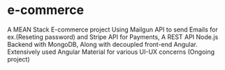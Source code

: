 # e-commerce
A MEAN Stack E-commerce project Using Mailgun API to send Emails for ex.(Reseting password) and Stripe API for Payments, A REST API Node.js Backend with MongoDB, Along with decoupled front-end Angular. Extensively used Angular Material for various UI-UX concerns (Ongoing project)
